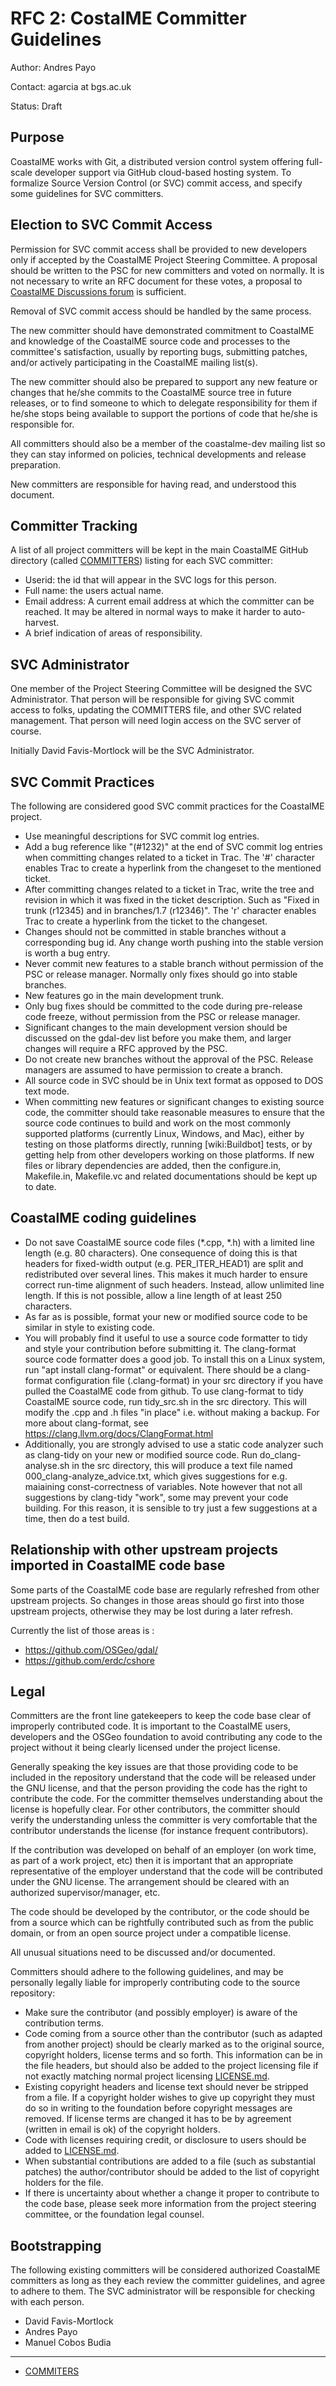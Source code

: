 # RFC 2: CostalME Committer Guidelines

Author: Andres Payo

Contact: agarcia at bgs.ac.uk

Status: Draft

Purpose
-------

CoastalME works with Git, a distributed version control system offering full-scale developer support via GitHub cloud-based hosting system. To formalize Source Version Control (or SVC) commit access, and specify some guidelines for SVC committers.

Election to SVC Commit Access
-----------------------------

Permission for SVC commit access shall be provided to new developers
only if accepted by the CoastalME Project Steering Committee. A proposal
should be written to the PSC for new committers and voted on normally.
It is not necessary to write an RFC document for these votes, a proposal
to [CoastalME Discussions forum](https://github.com/apayo/CoastalME/discussions/19#discussion-7445785) is sufficient.

Removal of SVC commit access should be handled by the same process.

The new committer should have demonstrated commitment to CoastalME and
knowledge of the CoastalME source code and processes to the committee's
satisfaction, usually by reporting bugs, submitting patches, and/or
actively participating in the CoastalME mailing list(s).

The new committer should also be prepared to support any new feature or
changes that he/she commits to the CoastalME source tree in future
releases, or to find someone to which to delegate responsibility for
them if he/she stops being available to support the portions of code
that he/she is responsible for.

All committers should also be a member of the coastalme-dev mailing list so
they can stay informed on policies, technical developments and release
preparation.

New committers are responsible for having read, and understood this
document.

Committer Tracking
------------------

A list of all project committers will be kept in the main CoastalME GitHub directory
(called [COMMITTERS](../../COMMITERS.md)) listing for each SVC committer:

-  Userid: the id that will appear in the SVC logs for this person.
-  Full name: the users actual name.
-  Email address: A current email address at which the committer can be
   reached. It may be altered in normal ways to make it harder to
   auto-harvest.
-  A brief indication of areas of responsibility.

SVC Administrator
-----------------

One member of the Project Steering Committee will be designed the SVC
Administrator. That person will be responsible for giving SVC commit
access to folks, updating the COMMITTERS file, and other SVC related
management. That person will need login access on the SVC server of
course.

Initially David Favis-Mortlock will be the SVC Administrator.

SVC Commit Practices
--------------------

The following are considered good SVC commit practices for the CoastalME
project.

-  Use meaningful descriptions for SVC commit log entries.
-  Add a bug reference like "(#1232)" at the end of SVC commit log
   entries when committing changes related to a ticket in Trac. The '#'
   character enables Trac to create a hyperlink from the changeset to
   the mentioned ticket.
-  After committing changes related to a ticket in Trac, write the tree
   and revision in which it was fixed in the ticket description. Such as
   "Fixed in trunk (r12345) and in branches/1.7 (r12346)". The 'r'
   character enables Trac to create a hyperlink from the ticket to the
   changeset.
-  Changes should not be committed in stable branches without a
   corresponding bug id. Any change worth pushing into the stable
   version is worth a bug entry.
-  Never commit new features to a stable branch without permission of
   the PSC or release manager. Normally only fixes should go into stable
   branches.
-  New features go in the main development trunk.
-  Only bug fixes should be committed to the code during pre-release
   code freeze, without permission from the PSC or release manager.
-  Significant changes to the main development version should be
   discussed on the gdal-dev list before you make them, and larger
   changes will require a RFC approved by the PSC.
-  Do not create new branches without the approval of the PSC. Release
   managers are assumed to have permission to create a branch.
-  All source code in SVC should be in Unix text format as opposed to
   DOS text mode.
-  When committing new features or significant changes to existing
   source code, the committer should take reasonable measures to ensure
   that the source code continues to build and work on the most commonly
   supported platforms (currently Linux, Windows, and Mac), either by testing
   on those platforms directly, running [wiki:Buildbot] tests, or by
   getting help from other developers working on those platforms. If new
   files or library dependencies are added, then the configure.in,
   Makefile.in, Makefile.vc and related documentations should be kept up
   to date.
   
CoastalME coding guidelines
---------------------------

- Do not save CoastalME source code files (*.cpp, *.h) with a limited line length (e.g. 80 characters). One consequence of doing this is that headers for fixed-width output (e.g. PER_ITER_HEAD1) are split and redistributed over several lines. This makes it much harder to ensure correct run-time alignment of such headers. Instead, allow unlimited line length. If this is not possible, allow a line length of at least 250 characters.
- As far as is possible, format your new or modified source code to be similar in style to existing code.
- You will probably find it useful to use a source code formatter to tidy and style your contribution before submitting it. The clang-format source code formatter does a good job. To install this on a Linux system, run "apt install clang-format" or equivalent. There should be a clang-format configuration file (.clang-format) in your src directory if you have pulled the CoastalME code from github. To use clang-format to tidy CoastalME source code, run tidy_src.sh in the src directory. This will modify the .cpp and .h files "in place" i.e. without making a backup. For more about clang-format, see https://clang.llvm.org/docs/ClangFormat.html
- Additionally, you are strongly advised to use a static code analyzer such as clang-tidy on your new or modified source code. Run do_clang-analyse.sh in the src directory, this will produce a text file named 000_clang-analyze_advice.txt, which gives suggestions for e.g. maiaining const-correctness of variables. Note however that not all suggestions by clang-tidy "work", some may prevent your code building. For this reason, it is sensible to try just a few suggestions at a time, then do a test build. 

Relationship with other upstream projects imported in CoastalME code base
------------------------------------------------------------------------

Some parts of the CoastalME code base are regularly refreshed from other
upstream projects. So changes in those areas should go first into those
upstream projects, otherwise they may be lost during a later refresh.

Currently the list of those areas is :

-  https://github.com/OSGeo/gdal/
-  https://github.com/erdc/cshore

Legal
-----

Committers are the front line gatekeepers to keep the code base clear of
improperly contributed code. It is important to the CoastalME users,
developers and the OSGeo foundation to avoid contributing any code to
the project without it being clearly licensed under the project license.

Generally speaking the key issues are that those providing code to be
included in the repository understand that the code will be released
under the GNU license, and that the person providing the code has the
right to contribute the code. For the committer themselves understanding
about the license is hopefully clear. For other contributors, the
committer should verify the understanding unless the committer is very
comfortable that the contributor understands the license (for instance
frequent contributors).

If the contribution was developed on behalf of an employer (on work
time, as part of a work project, etc) then it is important that an
appropriate representative of the employer understand that the code will
be contributed under the GNU license. The arrangement should be
cleared with an authorized supervisor/manager, etc.

The code should be developed by the contributor, or the code should be
from a source which can be rightfully contributed such as from the
public domain, or from an open source project under a compatible
license.

All unusual situations need to be discussed and/or documented.

Committers should adhere to the following guidelines, and may be
personally legally liable for improperly contributing code to the source
repository:

-  Make sure the contributor (and possibly employer) is aware of the
   contribution terms.
-  Code coming from a source other than the contributor (such as adapted
   from another project) should be clearly marked as to the original
   source, copyright holders, license terms and so forth. This
   information can be in the file headers, but should also be added to
   the project licensing file if not exactly matching normal project
   licensing [LICENSE.md](../../LICENSE.md).
-  Existing copyright headers and license text should never be stripped
   from a file. If a copyright holder wishes to give up copyright they
   must do so in writing to the foundation before copyright messages are
   removed. If license terms are changed it has to be by agreement
   (written in email is ok) of the copyright holders.
-  Code with licenses requiring credit, or disclosure to users should be
   added to [LICENSE.md](../../LICENSE.md).
-  When substantial contributions are added to a file (such as
   substantial patches) the author/contributor should be added to the
   list of copyright holders for the file.
-  If there is uncertainty about whether a change it proper to
   contribute to the code base, please seek more information from the
   project steering committee, or the foundation legal counsel.

Bootstrapping
------------

The following existing committers will be considered authorized CoastalME
committers as long as they each review the committer guidelines, and
agree to adhere to them. The SVC administrator will be responsible for
checking with each person.

-  David Favis-Mortlock
-  Andres Payo
-  Manuel Cobos Budia

--------------

-  [COMMITERS](../../COMMITERS.md)
   
